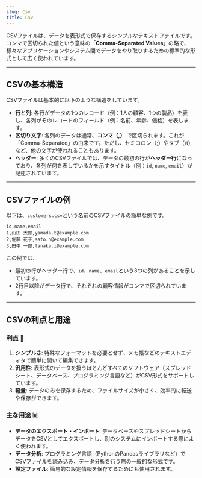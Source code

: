 ```yaml
---
slug: Csv
title: Csv
---
```


CSVファイルは、データを表形式で保存するシンプルなテキストファイルです。コンマで区切られた値という意味の「**Comma-Separated Values**」の略で、様々なアプリケーションやシステム間でデータをやり取りするための標準的な形式として広く使われています。

-----

## CSVの基本構造

CSVファイルは基本的に以下のような構造をしています。

  * **行と列**: 各行がデータの1つのレコード（例：1人の顧客、1つの製品）を表し、各列がそのレコードのフィールド（例：名前、年齢、価格）を表します。
  * **区切り文字**: 各列のデータは通常、**コンマ（,）** で区切られます。これが「Comma-Separated」の由来です。ただし、セミコロン（;）やタブ（\\t）など、他の文字が使われることもあります。
  * **ヘッダー**: 多くのCSVファイルでは、データの最初の行が**ヘッダー行**になっており、各列が何を表しているかを示すタイトル（例：`id`, `name`, `email`）が記述されています。

-----

## CSVファイルの例

以下は、`customers.csv`という名前のCSVファイルの簡単な例です。

```csv
id,name,email
1,山田 太郎,yamada.t@example.com
2,佐藤 花子,sato.h@example.com
3,田中 一郎,tanaka.i@example.com
```

この例では、

  * 最初の行がヘッダー行で、`id`、`name`、`email`という3つの列があることを示しています。
  * 2行目以降がデータ行で、それぞれの顧客情報がコンマで区切られています。

-----

## CSVの利点と用途

### 利点 💾

1.  **シンプルさ**: 特殊なフォーマットを必要とせず、メモ帳などのテキストエディタで簡単に開いて編集できます。
2.  **汎用性**: 表形式のデータを扱うほとんどすべてのソフトウェア（スプレッドシート、データベース、プログラミング言語など）がCSV形式をサポートしています。
3.  **軽量**: データのみを保存するため、ファイルサイズが小さく、効率的に転送や保存ができます。

### 主な用途 📊

  * **データのエクスポート・インポート**: データベースやスプレッドシートからデータをCSVとしてエクスポートし、別のシステムにインポートする際によく使われます。
  * **データ分析**: プログラミング言語（PythonのPandasライブラリなど）でCSVファイルを読み込み、データ分析を行う際の一般的な形式です。
  * **設定ファイル**: 簡易的な設定情報を保存するためにも使用されます。

